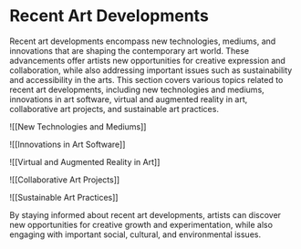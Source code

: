 # Recent Art Developments

Recent art developments encompass new technologies, mediums, and innovations that are shaping the contemporary art world. These advancements offer artists new opportunities for creative expression and collaboration, while also addressing important issues such as sustainability and accessibility in the arts. This section covers various topics related to recent art developments, including new technologies and mediums, innovations in art software, virtual and augmented reality in art, collaborative art projects, and sustainable art practices.

![[New Technologies and Mediums]]

![[Innovations in Art Software]]

![[Virtual and Augmented Reality in Art]]

![[Collaborative Art Projects]]

![[Sustainable Art Practices]]

By staying informed about recent art developments, artists can discover new opportunities for creative growth and experimentation, while also engaging with important social, cultural, and environmental issues.
